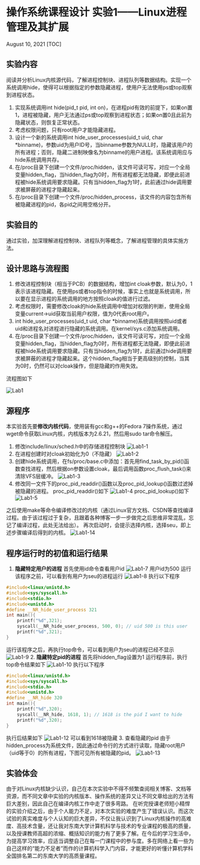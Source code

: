 # 操作系统课程设计 实验1——Linux进程管理及其扩展
August 10, 2021
[TOC]
## 实验内容
阅读并分析Linux内核源代码，了解进程控制块、进程队列等数据结构。实现一个系统调用hide，使得可以根据指定的参数隐藏进程，使用户无法使用ps或top观察到进程状态。
1. 实现系统调用int hide(pid_t pid, int on)，在进程pid有效的前提下，如果on置1，进程被隐藏，用户无法通过ps或top观察到进程状态；如果on置0且此前为隐藏状态，则恢复正常状态。
2. 考虑权限问题，只有root用户才能隐藏进程。
3. 设计一个新的系统调用int hide_user_processes(uid_t uid, char *binname)，参数uid为用户ID号，当binname参数为NULL时，隐藏该用户的所有进程；否则，隐藏二进制映像名为binname的用户进程。该系统调用应与hide系统调用共存。
4. 在/proc目录下创建一个文件/proc/hidden，该文件可读可写，对应一个全局变量hidden_flag，当hidden_flag为0时，所有进程都无法隐藏，即便此前进程被hide系统调用要求隐藏。只有当hidden_flag为1时，此前通过hide调用要求被屏蔽的进程才隐藏起来。
5. 在/proc目录下创建一个文件/proc/hidden_process，该文件的内容包含所有被隐藏进程的pid，各pid之间用空格分开。
## 实验目的
通过实验，加深理解进程控制块、进程队列等概念，了解进程管理的具体实施方法。
## 设计思路与流程图
1. 修改进程控制块（相当于PCB）的数据结构，增加int cloak参数，默认为0，1表示该进程隐藏。在使用ps或者top指令的时候，事实上也就是系统调用，所以要在显示进程的系统调用的地方按照cloak的值进行过滤。
2. 考虑权限时，需要修改cloak的hide系统调用中增加对权限的判断，使用全局变量current->uid获取当前用户权限，值为0代表root用户。
3. int hide_user_processes(uid_t uid, char *binname)系统调用按照uid或者uid和进程名对进程进行隐藏的系统调用。在kernel/sys.c添加系统调用。
4. 在/proc目录下创建一个文件/proc/hidden，该文件可读可写，对应一个全局变量hidden_flag，当hidden_flag为0时，所有进程都无法隐藏，即便此前进程被hide系统调用要求隐藏。只有当hidden_flag为1时，此前通过hide调用要求被屏蔽的进程才隐藏起来。这个hidden_flag相当于更高级别的控制，当其为0时，仍然可以对cloak操作，但是隐藏的作用失效。

流程图如下

![Lab1](./assets/Lab1.png)
## 源程序
本实验首先要**修改内核代码**，使用装有gcc和g++的Fedora 7操作系统，通过wget命令获取Linux内核，内核版本为2.6.21，然后用sudo tar命令解压。
1. 修改include/linux/sched.h中的存储进程控制块
![Lab1-1](./assets/Lab1-1.png)
2. 在进程创建时对cloak初始化为0（不隐藏）
![Lab1-2](./assets/Lab1-2.png)
3. 创建hide系统调用，在fs/proc/base.c中添加：首先用find_task_by_pid()函数查找进程，然后根据on参数设置cloak，最后调用函数proc_flush_task()来清除VFS层缓冲。
![Lab1-3](./assets/Lab1-3.png)
4. 修改同一文件下的proc_pid_readdir()函数以及proc_pid_lookup()函数过滤掉被隐藏的进程。
proc_pid_readdir()如下
![Lab1-4](./assets/Lab1-4.png)
proc_pid_lookup()如下
![Lab1-5](./assets/Lab1-5.png)

之后使用make等命令编译修改过的内核（通过Linux官方文档、CSDN等查找编译过程。由于该过程过于复杂，且跟着各种博客一步一步做完之后思维非常混乱，忘记了编译过程，此处无法给出）。
再次启动时，会提示选择内核，选择seu，即上述步骤编译后得到的内核。
![Lab1-14](./assets/Lab1-14.png)
## 程序运行时的初值和运行结果
1. **隐藏特定用户的进程**
首先使用id命令查看用户id
![Lab1-7](./assets/Lab1-7.png)
用户id为500
运行该程序之前，可以看到有用户为seu的进程运行
![Lab1-8](./assets/Lab1-8.png)
执行以下程序
```c++
#include<linux/unistd.h>
#include<sys/syscall.h>
#include<stdio.h>
#include<unistd.h>
#define __NR_hide_user_process 321
int main(){
	printf("%d",321);
	syscall(__NR_hide_user_process, 500, 0); // uid 500 is this user
	printf("%d",321);
}
```
运行该程序之后，再执行top命令，可以看到用户为seu的进程已经不显示
![Lab1-9](./assets/Lab1-9.png)
2. **隐藏特定pid的进程**
首先将hidden_flag设置为1
运行程序前，执行top命令结果如下
![Lab1-10](./assets/Lab1-10.png)
执行以下程序
```c++
#include<linux/unistd.h>
#include<sys/syscall.h>
#include<stdio.h>
#include<unistd.h>
#define __NR_hide 320
int main(){
	printf("%d",320);
	syscall(__NR_hide, 1618, 1); // 1618 is the pid I want to hide
	printf("%d",320);
}
```
执行后结果如下
![Lab1-12](./assets/Lab1-12.png)
可以看到1618被隐藏
3. 查看隐藏的pid
由于hidden_process为系统文件，因此通过命令行的方式进行读取，隐藏root用户（uid等于0）的所有进程，下图可见所有被隐藏的pid。
![Lab1-13](./assets/Lab1-13.png)
## 实验体会
由于对Linux内核缺少认识，自己在本次实验中不得不频繁查阅相关博客、文档等资源，而不同文章中实验的内核版本、操作系统的差异又让不同文章给出的方法有巨大差别，因此自己在编译内核工作中走了很多弯路。
在听完授课老师短小精悍的实验介绍之后，由于个人能力不足，对本次实验的难度产生了错误认识。而这次试验的真实难度与个人认知的巨大差异，不仅让我认识到了Linux内核操作的高难度、高技术含量，还让我对东南大学计算机科学与技术的专业课程的极高的质量，以及授课教师高超的浓缩、概括知识的能力有了更多了解。在今后的学习生活中，为提高学习效率，应适当调整自己在每一门课程中的参与度。多在网络上看一些为自己这样的“能力不足者”而作的计算机科学入门内容，才能更好的听懂计算机学科全国排名第二的东南大学的高质量课程。
